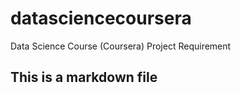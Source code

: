# datasciencecoursera
Data Science Course (Coursera) Project Requirement
## This is a markdown file
